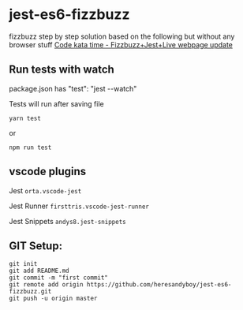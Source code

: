 # jest-es6-fizzbuzz

fizzbuzz step by step solution based on the following but without any browser stuff
[Code kata time - Fizzbuzz+Jest+Live webpage update](https://www.sitepoint.com/community/t/code-kata-time-fizzbuzz-jest-live-webpage-update/284930/5)

## Run tests with watch

package.json has "test": "jest --watch"

Tests will run after saving file

```yarn test```

or

```npm run test```


## vscode plugins

Jest ```orta.vscode-jest```

Jest Runner ```firsttris.vscode-jest-runner```

Jest Snippets ```andys8.jest-snippets```


## GIT Setup:
```
git init
git add README.md
git commit -m "first commit"
git remote add origin https://github.com/heresandyboy/jest-es6-fizzbuzz.git
git push -u origin master
```